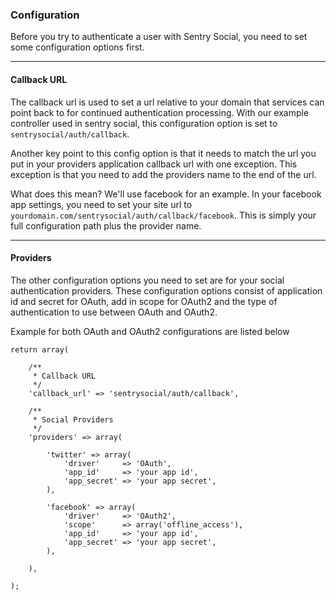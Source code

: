 ### Configuration

Before you try to authenticate a user with Sentry Social, you need to set some
configuration options first.

----------

#### Callback URL

The callback url is used to set a url relative to your domain that services can
point back to for continued authentication processing. With our example controller
used in sentry social, this configuration option is set to `sentrysocial/auth/callback`.

Another key point to this config option is that it needs to match the url you put
in your providers application callback url with one exception. This exception is
that you need to add the providers name to the end of the url.

What does this mean? We'll use facebook for an example.  In your facebook app
settings, you need to set your site url to `yourdomain.com/sentrysocial/auth/callback/facebook`.
This is simply your full configuration path plus the provider name.

----------

#### Providers

The other configuration options you need to set are for your social authentication
providers. These configuration options consist of application id and secret for
OAuth, add in scope for OAuth2 and the type of authentication to use between OAuth
and OAuth2.

Example for both OAuth and OAuth2 configurations are listed below

	return array(

		/**
		 * Callback URL
		 */
		'callback_url' => 'sentrysocial/auth/callback',

		/**
		 * Social Providers
		 */
		'providers' => array(

			'twitter' => array(
				'driver'     => 'OAuth',
				'app_id'     => 'your app id',
				'app_secret' => 'your app secret',
			),

			'facebook' => array(
				'driver'     => 'OAuth2',
				'scope'      => array('offline_access'),
				'app_id'     => 'your app id',
				'app_secret' => 'your app secret',
			),

		),

	);
